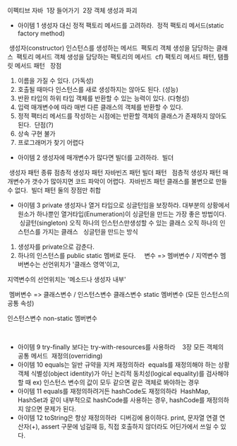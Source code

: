 이펙티브 자바
​
1장 들어가기
​
2장 객체 생성과 파괴
​
- 아이템 1
생성자 대신 정적 팩토리 메서드를 고려하라.
​
정적 팩토리 메서드(static factory method)​

​
생성자(constructor)
인스턴스를 생성하는 메서드​
​
팩토리
객체 생성을 담당하는 클래스
​
팩토리 메서드
객체 생성을 담당하는 팩토리의 메서드
​
cf) 팩토리 메서드 패턴, ​탬플릿 메서드 패턴
​
​
장점
1. 이름을 가질 수 있다. (가독성)
2. 호출될 때마다 인스턴스를 새로 생성하지는 않아도 된다. (성능)
3. 반환 타입의 하위 타입 객체를 반환할 수 있는 능력이 있다. (다형성)
4. 입력 매개변수에 따라 매번 다른 클래스의 객체를 반환할 수 있다.
5. 정적 팩터리 메서드를 작성하는 시점에는 반환할 객체의 클래스가 존재하지 않아도 된다.
​
단점(?)
1. 상속 구현 불가
2. 프로그래머가 찾기 어렵다
​
​
- 아이템 2
​생성자에 매개변수가 많다면 빌더를 고려하라.
​
빌더

​
생성자 패턴 종류
점층적 생성자 패턴
자바빈즈 패턴
빌더 패턴
​
​
점층적 생성자 패턴​
매개변수가 갯수가 많아지면 코드 파악이 어렵다.
​
자바빈즈 패턴
클래스를 불변으로 만들 수 없다.
​
빌더 패턴​
둘의 장점만 취합
​
​
​
​
- 아이템 3
​private 생성자나 열거 타입으로 싱글턴임을 보장하라.
​
대부분의 상황에서 원소가 하나뿐인 열거타입(Enumeration)이 싱글턴을 만드는 가장 좋은 방법이다.
​
​
싱글턴(singleton)
오직 하나의 인스턴스만​​ 생성할 수 있는 클래스
오직 하나의 인스턴스를 가지는 클래스
​
​
싱글턴을 만드는 방식
1. 생성자를 private으로 감춘다.
2. 하나의 인스턴스를 public static 멤버로 둔다.
​
​
​
​
변수
=> 멤버변수 / 지역변수
멤버변수는 선언위치가 '클래스 영역'이고,

지역변수의 선언위치는 '메소드나 생성자 내부'

 

​
멤버변수
=> 클래스변수 / 인스턴스변수
클래스변수 static 멤버변수 (모든 인스턴스의 공통 속성)

인스턴스변수 non-static 멤버변수​



​
​
- 아이템 9
try-finally 보다는 try-with-resources를 사용하라
​
​
​
3장 모든 객체의 공통 메서드
​
재정의(overriding)​
​
- 아이템 10
equals는 일반 규약을 지켜 재정의하라
​
equals를 재정의해야 하는 상황
객체 식별성(object identity)가 아닌 논리적 동치성(logical equality)를 검사해야 할 때
ex) 인스턴스 변수의 값이 모두 같으면 같은 객체로 봐야하는 경우
​
​
​
- 아이템 11
equals를 재정의하려거든 hashCode도 재정의하라
​
HashMap, HashSet과 같이 내부적으로 hashCode를 사용하는 경우, hashCode를 재정의하지 않으면 문제가 된다.
​
- 아이템 12​
toString은 항상 재정의하라
​
디버깅에 용이하다.
print, 문자열 연결 연산자(+), assert 구문에 넘길때 등, 직접 호출하지 않더라도 어딘가에서 쓰일 수 있다.
​
​
​